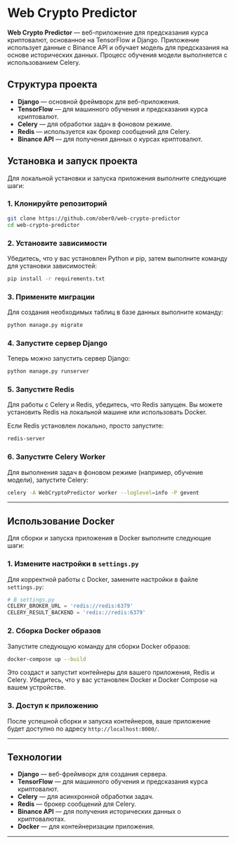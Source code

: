 
# Web Crypto Predictor

**Web Crypto Predictor** — веб-приложение для предсказания курса криптовалют, основанное на TensorFlow и Django. Приложение использует данные с Binance API и обучает модель для предсказания на основе исторических данных. Процесс обучения модели выполняется с использованием Celery.

## Структура проекта

- **Django** — основной фреймворк для веб-приложения.
- **TensorFlow** — для машинного обучения и предсказания курса криптовалют.
- **Celery** — для обработки задач в фоновом режиме.
- **Redis** — используется как брокер сообщений для Celery.
- **Binance API** — для получения данных о курсах криптовалют.

## Установка и запуск проекта

Для локальной установки и запуска приложения выполните следующие шаги:

### 1. Клонируйте репозиторий
```bash
git clone https://github.com/ober0/web-crypto-predictor
cd web-crypto-predictor
```

### 2. Установите зависимости
Убедитесь, что у вас установлен Python и pip, затем выполните команду для установки зависимостей:
```bash
pip install -r requirements.txt
```

### 3. Примените миграции
Для создания необходимых таблиц в базе данных выполните команду:
```bash
python manage.py migrate
```

### 4. Запустите сервер Django
Теперь можно запустить сервер Django:
```bash
python manage.py runserver
```

### 5. Запустите Redis
Для работы с Celery и Redis, убедитесь, что Redis запущен. Вы можете установить Redis на локальной машине или использовать Docker.

Если Redis установлен локально, просто запустите:
```bash
redis-server
```

### 6. Запустите Celery Worker
Для выполнения задач в фоновом режиме (например, обучение модели), запустите Celery:
```bash
celery -A WebCryptoPredictor worker --loglevel=info -P gevent
```

---

## Использование Docker

Для сборки и запуска приложения в Docker выполните следующие шаги:

### 1. Измените настройки в `settings.py`
Для корректной работы с Docker, замените настройки в файле `settings.py`:

```python
# В settings.py
CELERY_BROKER_URL = 'redis://redis:6379'
CELERY_RESULT_BACKEND = 'redis://redis:6379'
```

### 2. Сборка Docker образов
Запустите следующую команду для сборки Docker образов:
```bash
docker-compose up --build
```

Это создаст и запустит контейнеры для вашего приложения, Redis и Celery. Убедитесь, что у вас установлен Docker и Docker Compose на вашем устройстве.

### 3. Доступ к приложению
После успешной сборки и запуска контейнеров, ваше приложение будет доступно по адресу `http://localhost:8000/`.

---

## Технологии

- **Django** — веб-фреймворк для создания сервера.
- **TensorFlow** — для машинного обучения и предсказания курса криптовалют.
- **Celery** — для асинхронной обработки задач.
- **Redis** — брокер сообщений для Celery.
- **Binance API** — для получения исторических данных о криптовалютах.
- **Docker** — для контейнеризации приложения.

---

